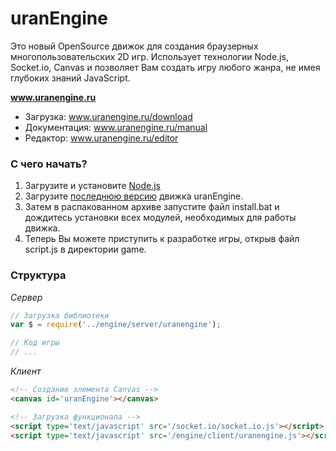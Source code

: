 # **uranEngine**
Это новый OpenSource движок для создания браузерных многопользовательских 2D игр.
Использует технологии Node.js, Socket.io, Canvas и позволяет Вам создать игру любого жанра, не имея глубоких знаний JavaScript.

**www.uranengine.ru**
* Загрузка: www.uranengine.ru/download
* Документация: www.uranengine.ru/manual
* Редактор: www.uranengine.ru/editor

### С чего начать?

1. Загрузите и установите [Node.js](https://nodejs.org)
1. Загрузите [последнюю версию](http://uranengine.ru/download) движка uranEngine.
1. Затем в распакованном архиве запустите файл install.bat и дождитесь установки всех модулей, необходимых для работы движка.
1. Теперь Вы можете приступить к разработке игры, открыв файл script.js в директории game.

### Структура

_Сервер_
```javascript
// Загрузка библиотеки
var $ = require('../engine/server/uranengine');

// Код игры
// ...
```
_Клиент_
```html
<!-- Создание элемента Canvas -->
<canvas id='uranEngine'></canvas>

<!-- Загрузка функционала -->
<script type='text/javascript' src='/socket.io/socket.io.js'></script>
<script type='text/javascript' src='/engine/client/uranengine.js'></script>
```